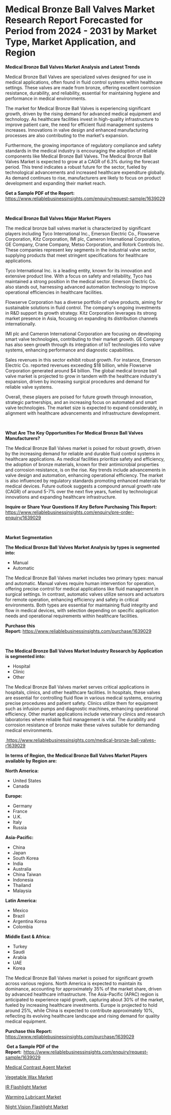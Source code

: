 <p><h1>Medical Bronze Ball Valves Market Research Report Forecasted for Period from 2024 -  2031 by Market Type, Market Application, and Region</h1></p><p><strong>Medical Bronze Ball Valves Market Analysis and Latest Trends</strong></p>
<p><p>Medical Bronze Ball Valves are specialized valves designed for use in medical applications, often found in fluid control systems within healthcare settings. These valves are made from bronze, offering excellent corrosion resistance, durability, and reliability, essential for maintaining hygiene and performance in medical environments. </p><p>The market for Medical Bronze Ball Valves is experiencing significant growth, driven by the rising demand for advanced medical equipment and technology. As healthcare facilities invest in high-quality infrastructure to improve patient care, the need for efficient fluid management systems increases. Innovations in valve design and enhanced manufacturing processes are also contributing to the market's expansion. </p><p>Furthermore, the growing importance of regulatory compliance and safety standards in the medical industry is encouraging the adoption of reliable components like Medical Bronze Ball Valves. The Medical Bronze Ball Valves Market is expected to grow at a CAGR of 6.3% during the forecast period. This trend indicates a robust future for the sector, fueled by technological advancements and increased healthcare expenditure globally. As demand continues to rise, manufacturers are likely to focus on product development and expanding their market reach.</p></p>
<p><strong>Get a Sample PDF of the Report:&nbsp;</strong> <a href="https://www.reliablebusinessinsights.com/enquiry/request-sample/1639029?utm_campaign=1091&utm_medium=2&utm_source=Github&utm_content=ia&utm_term=25092024&utm_id=medical-bronze-ball-valves">https://www.reliablebusinessinsights.com/enquiry/request-sample/1639029</a></p>
<p>&nbsp;</p>
<p><strong>Medical Bronze Ball Valves Major Market Players</strong></p>
<p><p>The medical bronze ball valves market is characterized by significant players including Tyco International Inc., Emerson Electric Co., Flowserve Corporation, Kitz Corporation, IMI plc, Cameron International Corporation, GE Company, Crane Company, Metso Corporation, and Rotork Controls Inc. These companies represent key segments in the industrial valve sector, supplying products that meet stringent specifications for healthcare applications.</p><p>Tyco International Inc. is a leading entity, known for its innovation and extensive product line. With a focus on safety and reliability, Tyco has maintained a strong position in the medical sector. Emerson Electric Co. also stands out, harnessing advanced automation technology to improve operational efficiencies in healthcare facilities.</p><p>Flowserve Corporation has a diverse portfolio of valve products, aiming for sustainable solutions in fluid control. The company's ongoing investments in R&D support its growth strategy. Kitz Corporation leverages its strong market presence in Asia, focusing on expanding its distribution channels internationally.</p><p>IMI plc and Cameron International Corporation are focusing on developing smart valve technologies, contributing to their market growth. GE Company has also seen growth through its integration of IoT technologies into valve systems, enhancing performance and diagnostic capabilities.</p><p>Sales revenues in this sector exhibit robust growth. For instance, Emerson Electric Co. reported revenues exceeding $18 billion, while Flowserve Corporation generated around $4 billion. The global medical bronze ball valve market is projected to grow in tandem with the healthcare industry's expansion, driven by increasing surgical procedures and demand for reliable valve systems.</p><p>Overall, these players are poised for future growth through innovation, strategic partnerships, and an increasing focus on automated and smart valve technologies. The market size is expected to expand considerably, in alignment with healthcare advancements and infrastructure development.</p></p>
<p>&nbsp;</p>
<p><strong>What Are The Key Opportunities For Medical Bronze Ball Valves Manufacturers?</strong></p>
<p><p>The Medical Bronze Ball Valves market is poised for robust growth, driven by the increasing demand for reliable and durable fluid control systems in healthcare applications. As medical facilities prioritize safety and efficiency, the adoption of bronze materials, known for their antimicrobial properties and corrosion resistance, is on the rise. Key trends include advancements in valve design and automation, enhancing operational efficiency. The market is also influenced by regulatory standards promoting enhanced materials for medical devices. Future outlook suggests a compound annual growth rate (CAGR) of around 5-7% over the next five years, fueled by technological innovations and expanding healthcare infrastructure.</p></p>
<p><strong>Inquire or Share Your Questions If Any Before Purchasing This Report:</strong> <a href="https://www.reliablebusinessinsights.com/enquiry/pre-order-enquiry/1639029?utm_campaign=1091&utm_medium=2&utm_source=Github&utm_content=ia&utm_term=25092024&utm_id=medical-bronze-ball-valves">https://www.reliablebusinessinsights.com/enquiry/pre-order-enquiry/1639029</a></p>
<p>&nbsp;</p>
<p><strong>Market Segmentation</strong></p>
<p><strong>The Medical Bronze Ball Valves Market Analysis by types is segmented into:</strong></p>
<p><ul><li>Manual</li><li>Automatic</li></ul></p>
<p><p>The Medical Bronze Ball Valves market includes two primary types: manual and automatic. Manual valves require human intervention for operation, offering precise control for medical applications like fluid management in surgical settings. In contrast, automatic valves utilize sensors and actuators for remote operation, enhancing efficiency and safety in critical environments. Both types are essential for maintaining fluid integrity and flow in medical devices, with selection depending on specific application needs and operational requirements within healthcare facilities.</p></p>
<p><strong>Purchase this Report:&nbsp;</strong><a href="https://www.reliablebusinessinsights.com/purchase/1639029?utm_campaign=1091&utm_medium=2&utm_source=Github&utm_content=ia&utm_term=25092024&utm_id=medical-bronze-ball-valves">https://www.reliablebusinessinsights.com/purchase/1639029</a></p>
<p>&nbsp;</p>
<p><strong>The Medical Bronze Ball Valves Market Industry Research by Application is segmented into:</strong></p>
<p><ul><li>Hospital</li><li>Clinic</li><li>Other</li></ul></p>
<p><p>The Medical Bronze Ball Valves market serves critical applications in hospitals, clinics, and other healthcare facilities. In hospitals, these valves are essential for controlling fluid flow in various medical systems, ensuring precise procedures and patient safety. Clinics utilize them for equipment such as infusion pumps and diagnostic machines, enhancing operational efficiency. Other market applications include veterinary clinics and research laboratories where reliable fluid management is vital. The durability and corrosion resistance of bronze make these valves suitable for demanding medical environments.</p></p>
<p><a href="https://www.reliablebusinessinsights.com/medical-bronze-ball-valves-r1639029?utm_campaign=1091&utm_medium=2&utm_source=Github&utm_content=ia&utm_term=25092024&utm_id=medical-bronze-ball-valves">&nbsp;https://www.reliablebusinessinsights.com/medical-bronze-ball-valves-r1639029</a></p>
<p><strong>In terms of Region, the Medical Bronze Ball Valves Market Players available by Region are:</strong></p>
<p>
    <p> <strong> North America: </strong>
        <ul>
            <li>United States</li>
            <li>Canada</li>
        </ul>
        </p> 
    <p> <strong> Europe: </strong>
        <ul>
            <li>Germany</li>
            <li>France</li>
            <li>U.K.</li>
            <li>Italy</li>
            <li>Russia</li>
        </ul>
        </p> 
    <p> <strong> Asia-Pacific: </strong>
        <ul>
            <li>China</li>
            <li>Japan</li>
            <li>South Korea</li>
            <li>India</li>
            <li>Australia</li>
            <li>China Taiwan</li>
            <li>Indonesia</li>
            <li>Thailand</li>
            <li>Malaysia</li>
        </ul>
        </p> 
    <p> <strong> Latin America: </strong>
        <ul>
            <li>Mexico</li>
            <li>Brazil</li>
            <li>Argentina Korea</li>
            <li>Colombia</li>
        </ul>
        </p> 
    <p> <strong> Middle East & Africa: </strong>
        <ul>
            <li>Turkey</li>
            <li>Saudi</li>
            <li>Arabia</li>
            <li>UAE</li>
            <li>Korea</li>
        </ul>
    </p>
    </p>
<p><p>The Medical Bronze Ball Valves market is poised for significant growth across various regions. North America is expected to maintain its dominance, accounting for approximately 35% of the market share, driven by advanced healthcare infrastructure. The Asia-Pacific (APAC) region is anticipated to experience rapid growth, capturing about 30% of the market, fueled by increasing healthcare investments. Europe is projected to hold around 25%, while China is expected to contribute approximately 10%, reflecting its evolving healthcare landscape and rising demand for quality medical equipment.</p></p>
<p><strong>Purchase this Report: </strong><a href="https://www.reliablebusinessinsights.com/purchase/1639029?utm_campaign=1091&utm_medium=2&utm_source=Github&utm_content=ia&utm_term=25092024&utm_id=medical-bronze-ball-valves">https://www.reliablebusinessinsights.com/purchase/1639029</a></p>
<p>&nbsp;<strong>Get a Sample PDF of the Report:&nbsp;&nbsp;</strong><a href="https://www.reliablebusinessinsights.com/enquiry/request-sample/1639029?utm_campaign=1091&utm_medium=2&utm_source=Github&utm_content=ia&utm_term=25092024&utm_id=medical-bronze-ball-valves">https://www.reliablebusinessinsights.com/enquiry/request-sample/1639029</a></p>
<p><strong></strong></p>
<p><p><a href="https://github.com/MariaWashington76/Market-Research-Report-List-1/blob/main/medical-contrast-agent-market.md?utm_campaign=1091&utm_medium=2&utm_source=Github&utm_content=ia&utm_term=25092024&utm_id=medical-bronze-ball-valves">Medical Contrast Agent Market</a></p><p><a href="https://www.linkedin.com/pulse/exploring-vegetable-wax-market-dynamics-global-trends-future-3f9jf?utm_campaign=1091&utm_medium=2&utm_source=Github&utm_content=ia&utm_term=25092024&utm_id=medical-bronze-ball-valves">Vegetable Wax Market</a></p><p><a href="https://issuu.com/reportprime-2/docs/ir-flashlight-market-size-2030.pptx_8832e8af23e674?utm_campaign=1091&utm_medium=2&utm_source=Github&utm_content=ia&utm_term=25092024&utm_id=medical-bronze-ball-valves">IR Flashlight Market</a></p><p><a href="https://www.linkedin.com/pulse/global-warming-lubricant-market-size-trends-analysis-regional-48x5f?utm_campaign=1091&utm_medium=2&utm_source=Github&utm_content=ia&utm_term=25092024&utm_id=medical-bronze-ball-valves">Warming Lubricant Market</a></p><p><a href="https://issuu.com/reportprime-2/docs/night-vision-flashlight-market-size_f0deb06fcbbca8?utm_campaign=1091&utm_medium=2&utm_source=Github&utm_content=ia&utm_term=25092024&utm_id=medical-bronze-ball-valves">Night Vision Flashlight Market</a></p></p>